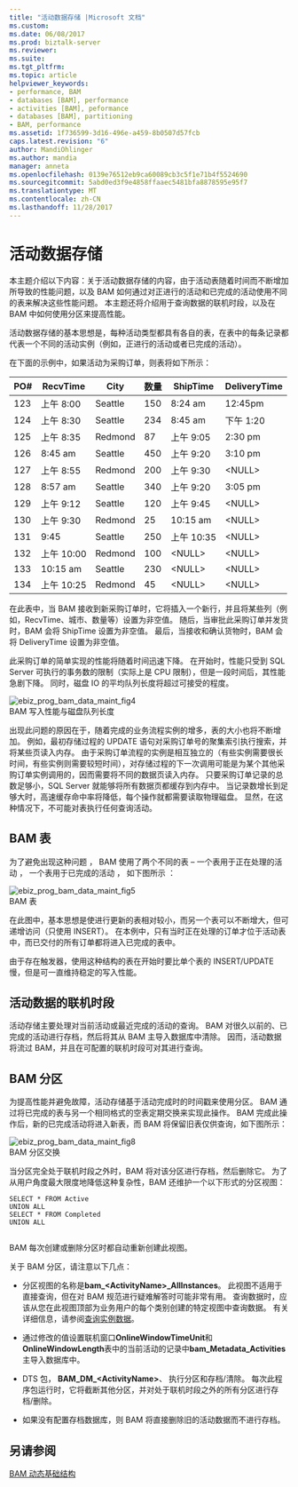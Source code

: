 ```yaml
---
title: "活动数据存储 |Microsoft 文档"
ms.custom: 
ms.date: 06/08/2017
ms.prod: biztalk-server
ms.reviewer: 
ms.suite: 
ms.tgt_pltfrm: 
ms.topic: article
helpviewer_keywords:
- performance, BAM
- databases [BAM], performance
- activities [BAM], peformance
- databases [BAM], partitioning
- BAM, performance
ms.assetid: 1f736599-3d16-496e-a459-8b0507d57fcb
caps.latest.revision: "6"
author: MandiOhlinger
ms.author: mandia
manager: anneta
ms.openlocfilehash: 0139e76512eb9ca60089cb3c5f1e71b4f5524690
ms.sourcegitcommit: 5abd0ed3f9e4858ffaaec5481bfa8878595e95f7
ms.translationtype: MT
ms.contentlocale: zh-CN
ms.lasthandoff: 11/28/2017
---
```

# <a name="activity-data-storage"></a>活动数据存储
本主题介绍以下内容：关于活动数据存储的内容，由于活动表随着时间而不断增加所导致的性能问题，以及 BAM 如何通过对正进行的活动和已完成的活动使用不同的表来解决这些性能问题。 本主题还将介绍用于查询数据的联机时段，以及在 BAM 中如何使用分区来提高性能。  
  
 活动数据存储的基本思想是，每种活动类型都具有各自的表，在表中的每条记录都代表一个不同的活动实例（例如，正进行的活动或者已完成的活动）。  
  
 在下面的示例中，如果活动为采购订单，则表将如下所示：  
  
|PO#|RecvTime|City|数量|ShipTime|DeliveryTime|  
|----------|--------------|----------|--------------|--------------|------------------|  
|123|上午 8:00|Seattle|150|8:24 am|12:45pm|  
|124|上午 8:30|Seattle|234|8:45 am|下午 1:20|  
|125|上午 8:35|Redmond|87|上午 9:05|2:30 pm|  
|126|8:45 am|Seattle|450|上午 9:20|3:10 pm|  
|127|上午 8:55|Redmond|200|上午 9:30|\<NULL\>|  
|128|8:57 am|Seattle|340|上午 9:20|3:05 pm|  
|129|上午 9:12|Seattle|120|上午 9:45|\<NULL\>|  
|130|上午 9:30|Redmond|25|10:15 am|\<NULL\>|  
|131|9:45|Seattle|250|上午 10:35|\<NULL\>|  
|132|上午 10:00|Redmond|100|\<NULL\>|\<NULL\>|  
|133|10:15 am|Seattle|230|\<NULL\>|\<NULL\>|  
|134|上午 10:25|Redmond|45|\<NULL\>|\<NULL\>|  
  
 在此表中，当 BAM 接收到新采购订单时，它将插入一个新行，并且将某些列（例如，RecvTime、城市、数量等）设置为非空值。 随后，当审批此采购订单并发货时，BAM 会将 ShipTime 设置为非空值。 最后，当接收和确认货物时，BAM 会将 DeliveryTime 设置为非空值。  
  
 此采购订单的简单实现的性能将随着时间迅速下降。 在开始时，性能只受到 SQL Server 可执行的事务数的限制（实际上是 CPU 限制），但是一段时间后，其性能急剧下降。 同时，磁盘 IO 的平均队列长度将超过可接受的程度。  
  
 ![](../core/media/ebiz-prog-bam-data-maint-fig4.gif "ebiz_prog_bam_data_maint_fig4")  
BAM 写入性能与磁盘队列长度  
  
 出现此问题的原因在于，随着完成的业务流程实例的增多，表的大小也将不断增加。 例如，最初存储过程的 UPDATE 语句对采购订单号的聚集索引执行搜索，并将某些页读入内存。 由于采购订单流程的实例是相互独立的（有些实例需要很长时间，有些实例则需要较短时间），对存储过程的下一次调用可能是为某个其他采购订单实例调用的，因而需要将不同的数据页读入内存。 只要采购订单记录的总数足够小，SQL Server 就能够将所有数据页都缓存到内存中。 当记录数增长到足够大时，高速缓存命中率将降低，每个操作就都需要读取物理磁盘。 显然，在这种情况下，不可能对表执行任何查询活动。  
  
## <a name="bam-tables"></a>BAM 表  
 为了避免出现这种问题 ， BAM 使用了两个不同的表 – 一个表用于正在处理的活动 ， 一个表用于已完成的活动 ， 如下图所示 ：  
  
 ![](../core/media/ebiz-prog-bam-data-maint-fig5.gif "ebiz_prog_bam_data_maint_fig5")  
BAM 表  
  
 在此图中，基本思想是使进行更新的表相对较小，而另一个表可以不断增大，但可递增访问（只使用 INSERT）。 在本例中，只有当时正在处理的订单才位于活动表中，而已交付的所有订单都将进入已完成的表中。  
  
 由于存在触发器，使用这种结构的表在开始时要比单个表的 INSERT/UPDATE 慢，但是可一直维持稳定的写入性能。  
  
## <a name="online-window-for-activity-data"></a>活动数据的联机时段  
 活动存储主要处理对当前活动或最近完成的活动的查询。 BAM 对很久以前的、已完成的活动进行存档，然后将其从 BAM 主导入数据库中清除。 因而，活动数据将流过 BAM，并且在可配置的联机时段可对其进行查询。  
  
## <a name="bam-partitioning"></a>BAM 分区  
 为提高性能并避免故障，活动存储基于活动完成时的时间戳来使用分区。 BAM 通过将已完成的表与另一个相同格式的空表定期交换来实现此操作。 BAM 完成此操作后，新的已完成活动将进入新表，而 BAM 将保留旧表仅供查询，如下图所示：  
  
 ![](../core/media/ebiz-prog-bam-data-maint-fig8.gif "ebiz_prog_bam_data_maint_fig8")  
BAM 分区交换  
  
 当分区完全处于联机时段之外时，BAM 将对该分区进行存档，然后删除它。 为了从用户角度最大限度地降低这种复杂性，BAM 还维护一个以下形式的分区视图：  
  
```  
SELECT * FROM Active   
UNION ALL   
SELECT * FROM Completed   
UNION ALL  
  
```  
  
 BAM 每次创建或删除分区时都自动重新创建此视图。  
  
 关于 BAM 分区，请注意以下几点：  
  
-   分区视图的名称是**bam_\<ActivityName\>_AllInstances**。 此视图不适用于直接查询，但在对 BAM 规范进行疑难解答时可能非常有用。 查询数据时，应该从您在此视图顶部为业务用户的每个类别创建的特定视图中查询数据。 有关详细信息，请参阅[查询实例数据](../core/querying-instance-data.md)。  
  
-   通过修改的值设置联机窗口**OnlineWindowTimeUnit**和**OnlineWindowLength**表中的当前活动的记录中**bam_Metadata_Activities**主导入数据库中。  
  
-   DTS 包， **BAM_DM_\<ActivityName\>**、 执行分区和存档/清除。 每次此程序包运行时，它将截断其他分区，并对处于联机时段之外的所有分区进行存档/删除。  
  
-   如果没有配置存档数据库，则 BAM 将直接删除旧的活动数据而不进行存档。  
  
## <a name="see-also"></a>另请参阅  
 [BAM 动态基础结构](../core/bam-dynamic-infrastructure.md)